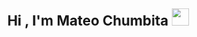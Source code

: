 <h1 align="center">Hi , I'm Mateo Chumbita <img src="https://media.giphy.com/media/hvRJCLFzcasrR4ia7z/giphy.gif" width="35"></h1>
